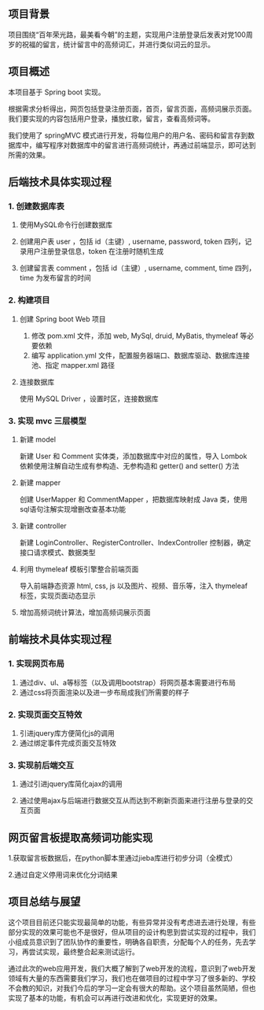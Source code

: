 ## 项目背景

项目围绕“百年荣光路，最美看今朝”的主题，实现用户注册登录后发表对党100周岁的祝福的留言，统计留言中的高频词汇，并进行类似词云的显示。



## 项目概述

本项目基于 Spring boot 实现。

根据需求分析得出，网页包括登录注册页面，首页，留言页面，高频词展示页面。我们要实现的内容包括用户登录，播放红歌，留言，查看高频词等。

我们使用了 springMVC 模式进行开发，将每位用户的用户名、密码和留言存到数据库中，编写程序对数据库中的留言进行高频词统计，再通过前端显示，即可达到所需的效果。



## 后端技术具体实现过程

### 1. 创建数据库表

1. 使用MySQL命令行创建数据库

2. 创建用户表 user ，包括 id（主键）, username, password, token 四列，记录用户注册登录信息，token 在注册时随机生成
3. 创建留言表 comment ，包括 id（主键）, username, comment, time 四列，time 为发布留言的时间



### 2. 构建项目

1. 创建 Spring boot Web 项目

    1. 修改 pom.xml 文件，添加 web, MySql, druid, MyBatis, thymeleaf 等必要依赖
    2. 编写 application.yml 文件，配置服务器端口、数据库驱动、数据库连接池、指定 mapper.xml 路径

2. 连接数据库

    使用 MySQL Driver ，设置时区，连接数据库



### 3. 实现 mvc 三层模型

1. 新建 model

    新建 User 和 Comment 实体类，添加数据库中对应的属性，导入 Lombok 依赖使用注解自动生成有参构造、无参构造和 getter() and setter() 方法

2. 新建 mapper

    创建 UserMapper 和 CommentMapper ，把数据库映射成 Java 类，使用sql语句注解实现增删改查基本功能

3. 新建 controller

    新建 LoginController、RegisterController、IndexController 控制器，确定接口请求模式、数据类型

4. 利用 thymeleaf 模板引擎整合前端页面

    导入前端静态资源 html, css, js 以及图片、视频、音乐等，注入 thymeleaf 标签，实现页面动态显示

5. 增加高频词统计算法，增加高频词展示页面



## 前端技术具体实现过程

### 1. 实现网页布局

1. 通过div、ul、a等标签（以及调用bootstrap）将网页基本需要进行布局
2. 通过css将页面渲染以及进一步布局成我们所需要的样子



### 2. 实现页面交互特效

1. 引进jquery库方便简化js的调用
2. 通过绑定事件完成页面交互特效



### 3. 实现前后端交互

1. 通过引进jquery库简化ajax的调用

2. 通过使用ajax与后端进行数据交互从而达到不刷新页面来进行注册与登录的交互页面



## 网页留言板提取高频词功能实现

1.获取留言板数据后，在python脚本里通过jieba库进行初步分词（全模式）

2.通过自定义停用词来优化分词结果



## 项目总结与展望

这个项目目前还只能实现最简单的功能，有些异常并没有考虑进去进行处理，有些部分实现的效果可能也不是很好，但从项目的设计构思到尝试实现的过程中，我们小组成员意识到了团队协作的重要性，明确各自职责，分配每个人的任务，先去学习，再尝试实现，最终整合起来测试运行。

通过此次的web应用开发，我们大概了解到了web开发的流程，意识到了web开发领域有大量的东西需要我们学习，我们也在做项目的过程中学习了很多新的、学校不会教的知识，对我们今后的学习一定会有很大的帮助。这个项目虽然简陋，但也实现了基本的功能，有机会可以再进行改进和优化，实现更好的效果。